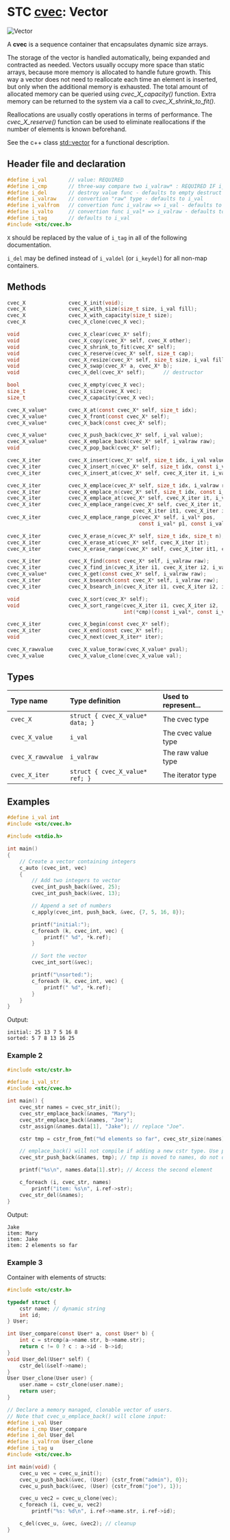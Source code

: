 # STC [cvec](../include/stc/cvec.h): Vector
![Vector](pics/vector.jpg)

A **cvec** is a sequence container that encapsulates dynamic size arrays.

The storage of the vector is handled automatically, being expanded and contracted as needed. Vectors usually occupy more space than static arrays, because more memory is allocated to handle future growth. This way a vector does not need to reallocate each time an element is inserted, but only when the additional memory is exhausted. The total amount of allocated memory can be queried using *cvec_X_capacity()* function. Extra memory can be returned to the system via a call to *cvec_X_shrink_to_fit()*.

Reallocations are usually costly operations in terms of performance. The *cvec_X_reserve()* function can be used to eliminate reallocations if the number of elements is known beforehand.

See the c++ class [std::vector](https://en.cppreference.com/w/cpp/container/vector) for a functional description.

## Header file and declaration

```c
#define i_val       // value: REQUIRED
#define i_cmp       // three-way compare two i_valraw* : REQUIRED IF i_valraw is a non-integral type
#define i_del       // destroy value func - defaults to empty destruct
#define i_valraw    // convertion "raw" type - defaults to i_val
#define i_valfrom   // convertion func i_valraw => i_val - defaults to plain copy
#define i_valto     // convertion func i_val* => i_valraw - defaults to plain copy
#define i_tag       // defaults to i_val
#include <stc/cvec.h>
```
`X` should be replaced by the value of `i_tag` in all of the following documentation.

`i_del` may be defined instead of `i_valdel` (or `i_keydel`) for all non-map containers.

## Methods

```c
cvec_X              cvec_X_init(void);
cvec_X              cvec_X_with_size(size_t size, i_val fill);
cvec_X              cvec_X_with_capacity(size_t size);
cvec_X              cvec_X_clone(cvec_X vec);

void                cvec_X_clear(cvec_X* self);
void                cvec_X_copy(cvec_X* self, cvec_X other);
void                cvec_X_shrink_to_fit(cvec_X* self);
void                cvec_X_reserve(cvec_X* self, size_t cap);
void                cvec_X_resize(cvec_X* self, size_t size, i_val fill);
void                cvec_X_swap(cvec_X* a, cvec_X* b);
void                cvec_X_del(cvec_X* self);      // destructor

bool                cvec_X_empty(cvec_X vec);
size_t              cvec_X_size(cvec_X vec);
size_t              cvec_X_capacity(cvec_X vec);

cvec_X_value*       cvec_X_at(const cvec_X* self, size_t idx);
cvec_X_value*       cvec_X_front(const cvec_X* self);
cvec_X_value*       cvec_X_back(const cvec_X* self);

cvec_X_value*       cvec_X_push_back(cvec_X* self, i_val value);
cvec_X_value*       cvec_X_emplace_back(cvec_X* self, i_valraw raw);
void                cvec_X_pop_back(cvec_X* self);

cvec_X_iter         cvec_X_insert(cvec_X* self, size_t idx, i_val value);                        // move value 
cvec_X_iter         cvec_X_insert_n(cvec_X* self, size_t idx, const i_val[] arr, size_t n);      // move arr values
cvec_X_iter         cvec_X_insert_at(cvec_X* self, cvec_X_iter it, i_val value);               // move value 

cvec_X_iter         cvec_X_emplace(cvec_X* self, size_t idx, i_valraw raw);
cvec_X_iter         cvec_X_emplace_n(cvec_X* self, size_t idx, const i_valraw[] arr, size_t n);
cvec_X_iter         cvec_X_emplace_at(cvec_X* self, cvec_X_iter it, i_valraw raw);
cvec_X_iter         cvec_X_emplace_range(cvec_X* self, cvec_X_iter it, 
                                         cvec_X_iter it1, cvec_X_iter it2);                 // will clone
cvec_X_iter         cvec_X_emplace_range_p(cvec_X* self, i_val* pos, 
                                           const i_val* p1, const i_val* p2);

cvec_X_iter         cvec_X_erase_n(cvec_X* self, size_t idx, size_t n);
cvec_X_iter         cvec_X_erase_at(cvec_X* self, cvec_X_iter it);
cvec_X_iter         cvec_X_erase_range(cvec_X* self, cvec_X_iter it1, cvec_X_iter it2);

cvec_X_iter         cvec_X_find(const cvec_X* self, i_valraw raw);
cvec_X_iter         cvec_X_find_in(cvec_X_iter i1, cvec_X_iter i2, i_valraw raw);
cvec_X_value*       cvec_X_get(const cvec_X* self, i_valraw raw);                             // return NULL if not found
cvec_X_iter         cvec_X_bsearch(const cvec_X* self, i_valraw raw);
cvec_X_iter         cvec_X_bsearch_in(cvec_X_iter i1, cvec_X_iter i2, i_valraw raw);

void                cvec_X_sort(cvec_X* self);
void                cvec_X_sort_range(cvec_X_iter i1, cvec_X_iter i2,
                                      int(*cmp)(const i_val*, const i_val*));

cvec_X_iter         cvec_X_begin(const cvec_X* self);
cvec_X_iter         cvec_X_end(const cvec_X* self);
void                cvec_X_next(cvec_X_iter* iter);

cvec_X_rawvalue     cvec_X_value_toraw(cvec_X_value* pval);
cvec_X_value        cvec_X_value_clone(cvec_X_value val);
```

## Types

| Type name          | Type definition                   | Used to represent...   |
|:-------------------|:----------------------------------|:-----------------------|
| `cvec_X`           | `struct { cvec_X_value* data; }`  | The cvec type          |
| `cvec_X_value`     | `i_val`                           | The cvec value type    |
| `cvec_X_rawvalue`  | `i_valraw`                        | The raw value type     |
| `cvec_X_iter`      | `struct { cvec_X_value* ref; }`   | The iterator type      |

## Examples
```c
#define i_val int
#include <stc/cvec.h>

#include <stdio.h>

int main()
{
    // Create a vector containing integers
    c_auto (cvec_int, vec)
    {
        // Add two integers to vector
        cvec_int_push_back(&vec, 25);
        cvec_int_push_back(&vec, 13);

        // Append a set of numbers
        c_apply(cvec_int, push_back, &vec, {7, 5, 16, 8});

        printf("initial:");
        c_foreach (k, cvec_int, vec) {
            printf(" %d", *k.ref);
        }

        // Sort the vector
        cvec_int_sort(&vec);

        printf("\nsorted:");
        c_foreach (k, cvec_int, vec) {
            printf(" %d", *k.ref);
        }
    }
}
```
Output:
```
initial: 25 13 7 5 16 8
sorted: 5 7 8 13 16 25
```
### Example 2
```c
#include <stc/cstr.h>

#define i_val_str
#include <stc/cvec.h>

int main() {
    cvec_str names = cvec_str_init();
    cvec_str_emplace_back(&names, "Mary");
    cvec_str_emplace_back(&names, "Joe");
    cstr_assign(&names.data[1], "Jake"); // replace "Joe".

    cstr tmp = cstr_from_fmt("%d elements so far", cvec_str_size(names));

    // emplace_back() will not compile if adding a new cstr type. Use push_back():
    cvec_str_push_back(&names, tmp); // tmp is moved to names, do not del() it.

    printf("%s\n", names.data[1].str); // Access the second element

    c_foreach (i, cvec_str, names)
        printf("item: %s\n", i.ref->str);
    cvec_str_del(&names);
}
```
Output:
```
Jake
item: Mary
item: Jake
item: 2 elements so far
```
### Example 3

Container with elements of structs:
```c
#include <stc/cstr.h>

typedef struct {
    cstr name; // dynamic string
    int id;
} User;

int User_compare(const User* a, const User* b) {
    int c = strcmp(a->name.str, b->name.str);
    return c != 0 ? c : a->id - b->id;
}
void User_del(User* self) {
    cstr_del(&self->name);
}
User User_clone(User user) {
    user.name = cstr_clone(user.name);
    return user;
}

// Declare a memory managed, clonable vector of users.
// Note that cvec_u_emplace_back() will clone input:
#define i_val User
#define i_cmp User_compare
#define i_del User_del
#define i_valfrom User_clone
#define i_tag u
#include <stc/cvec.h>

int main(void) {
    cvec_u vec = cvec_u_init();
    cvec_u_push_back(&vec, (User) {cstr_from("admin"), 0});
    cvec_u_push_back(&vec, (User) {cstr_from("joe"), 1});

    cvec_u vec2 = cvec_u_clone(vec);
    c_foreach (i, cvec_u, vec2)
        printf("%s: %d\n", i.ref->name.str, i.ref->id);

    c_del(cvec_u, &vec, &vec2); // cleanup
}
```
